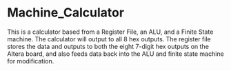 # Machine_Calculator

This is a calculator based from a Register File, an ALU, and a Finite State machine.  The calculator will output to all 8 hex outputs.  The register file stores the data and outputs to both the eight 7-digit hex outputs on the Altera board, and also feeds data back into the ALU and finite state machine for modification.
